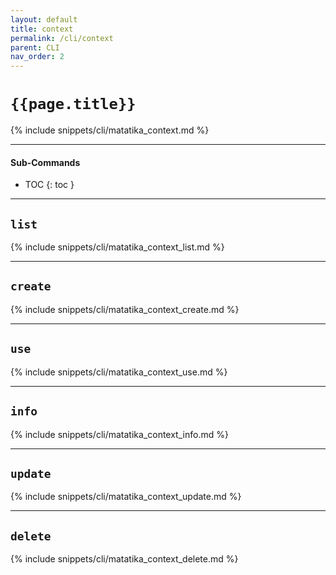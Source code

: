 ```yaml
---
layout: default
title: context
permalink: /cli/context
parent: CLI
nav_order: 2
---
```


# `{{page.title}}`

{% include snippets/cli/matatika_context.md %}

---

#### Sub-Commands

- TOC
{: toc }

---

## `list`
{% include snippets/cli/matatika_context_list.md %}

---

## `create`
{% include snippets/cli/matatika_context_create.md %}

---

## `use`
{% include snippets/cli/matatika_context_use.md %}

---

## `info`
{% include snippets/cli/matatika_context_info.md %}

---

## `update`
{% include snippets/cli/matatika_context_update.md %}

---

## `delete`
{% include snippets/cli/matatika_context_delete.md %}
